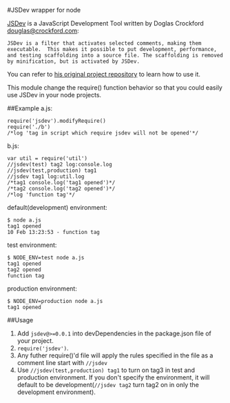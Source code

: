 #JSDev wrapper for node

[JSDev](https://github.com/douglascrockford/JSDev) is a JavaScript Development Tool written by Doglas Crockford <douglas@crockford.com>:

    JSDev is a filter that activates selected comments, making them executable.  This makes it possible to put development, performance, and testing scaffolding into a source file. The scaffolding is removed by minification, but is activated by JSDev.

You can refer to [his original project repository](https://github.com/douglascrockford/JSDev) to learn how to use it.

This module change the require() function behavior so that you could easily use JSDev in your node projects.

##Example
a.js:

    require('jsdev').modifyRequire()
    require('./b')
    /*log 'tag in script which require jsdev will not be opened'*/

b.js:

    var util = require('util')
    //jsdev(test) tag2 log:console.log
    //jsdev(test,production) tag1
    //jsdev tag1 log:util.log
    /*tag1 console.log('tag1 opened')*/
    /*tag2 console.log('tag2 opened')*/
    /*log 'function tag'*/

default(development) environment:

    $ node a.js
    tag1 opened
    10 Feb 13:23:53 - function tag

test environment:

    $ NODE_ENV=test node a.js 
    tag1 opened
    tag2 opened
    function tag

production environment:

    $ NODE_ENV=production node a.js 
    tag1 opened

##Usage

1. Add `jsdev@>=0.0.1` into devDependencies in the package.json file of your project.
2. `require('jsdev')`.
3. Any futher require()'d file will apply the rules specified in the file as a comment line start with `//jsdev`
3. Use `//jsdev(test,production) tag1` to turn on tag3 in test and production environment.  If you don't specify the environment, it will default to be development(`//jsdev tag2` turn tag2 on in only the development environment).
